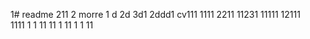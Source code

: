 1# readme 211
2 morre
1 d
2d
3d1 
2ddd1
cv111 
1111 
2211 
11231
11111
12111  
1111
1  1
11
11
1
11 
1
1
11

